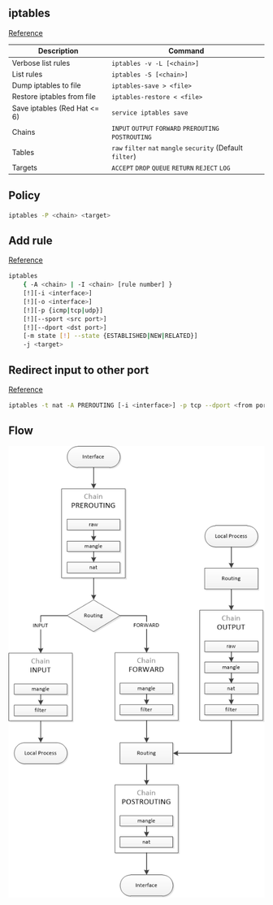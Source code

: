 ## iptables

[Reference](https://wiki.archlinux.org/index.php/iptables)

| Description | Command |
| --- | --- |
| Verbose list rules | `iptables -v -L [<chain>]` |
| List rules | `iptables -S [<chain>]` |
| Dump iptables to file | `iptables-save > <file>` |
| Restore iptables from file | `iptables-restore < <file>` |
| Save iptables (Red Hat <= 6) | `service iptables save` |
| Chains | `INPUT` `OUTPUT` `FORWARD` `PREROUTING` `POSTROUTING` |
| Tables | `raw` `filter` `nat` `mangle` `security` (Default `filter`) |
| Targets | `ACCEPT` `DROP` `QUEUE` `RETURN` `REJECT` `LOG` |

## Policy
```sh
iptables -P <chain> <target>
```

## Add rule

[Reference](https://www.netfilter.org/documentation/HOWTO/packet-filtering-HOWTO-7.html)

```sh
iptables 
    { -A <chain> | -I <chain> [rule number] }
    [!][-i <interface>]
    [!][-o <interface>]
    [!][-p {icmp|tcp|udp}]
    [!][--sport <src port>]
    [!][--dport <dst port>]
    [-m state [!] --state {ESTABLISHED|NEW|RELATED}]
    -j <target>
```

## Redirect input to other port

[Reference](https://www.netfilter.org/documentation/HOWTO/NAT-HOWTO-6.html)

```sh
iptables -t nat -A PREROUTING [-i <interface>] -p tcp --dport <from port> -j REDIRECT --to-port <to port>
```

## Flow

![iptables flow chart](img/iptables.png)
